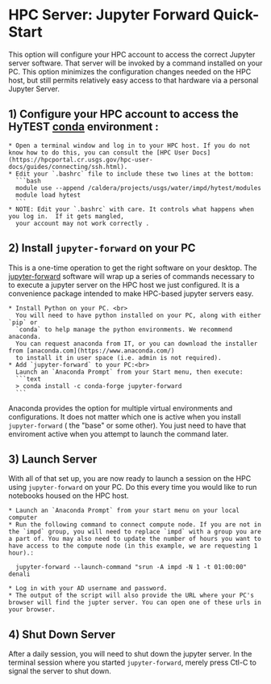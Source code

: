 # HPC Server: Jupyter Forward Quick-Start

This option will configure your HPC account to access the correct Jupyter server software.  That server
will be invoked by a command installed on your PC.  This option minimizes the configuration changes
needed on the HPC host, but still permits relatively easy access to that hardware via a personal Jupyter
Server.

## 1) Configure your HPC account to access the HyTEST [conda](https://www.anaconda.org) environment :

    * Open a terminal window and log in to your HPC host. If you do not know how to do this, you can consult the [HPC User Docs](https://hpcportal.cr.usgs.gov/hpc-user-docs/guides/connecting/ssh.html).
    * Edit your `.bashrc` file to include these two lines at the bottom:
      ```bash
      module use --append /caldera/projects/usgs/water/impd/hytest/modules
      module load hytest
      ```
    * NOTE: Edit your `.bashrc` with care. It controls what happens when you log in.  If it gets mangled,
      your account may not work correctly .

## 2) Install `jupyter-forward` on your PC

This is a one-time operation to get the right software on your desktop.
The [jupyter-forward](https://pypi.org/project/jupyter-forward/) software will
wrap up a series of commands necessary to to execute a jupyter server on the
HPC host we just configured. It is a convenience package intended to make
HPC-based jupyter servers easy.

    * Install Python on your PC. <br>
      You will need to have python installed on your PC, along with either `pip` or
      `conda` to help manage the python environments. We recommend anaconda.
      You can request anaconda from IT, or you can download the installer from [anaconda.com](https://www.anaconda.com/)
      to install it in user space (i.e. admin is not required).
    * Add `jupyter-forward` to your PC:<br>
      Launch an `Anaconda Prompt` from your Start menu, then execute:
      ```text
      > conda install -c conda-forge jupyter-forward
      ```
Anaconda provides the option for multiple virtual environments and configurations.  It does not
matter which one is active when you install `jupyter-forward` ( the "base" or some other).  You
just need to have that enviroment active when you attempt to launch the command later.

## 3) Launch Server

   With all of that set up, you are now ready to launch a session on the HPC using
   `jupyter-forward` on your PC. Do this every time you would like to run notebooks
   housed on the HPC host.

    * Launch an `Anaconda Prompt` from your start menu on your local computer
    * Run the following command to connect compute node. If you are not in the `impd` group, you will need to replace `impd` with a group you are a part of. You may also need to update the number of hours you want to have access to the compute node (in this example, we are requesting 1 hour).:

  ```text
    jupyter-forward --launch-command "srun -A impd -N 1 -t 01:00:00"  denali
  ```
    * Log in with your AD username and password.
    * The output of the script will also provide the URL where your PC's browser will find the jupter server. You can open one of these urls in your browser.

## 4) Shut Down Server<br>

After a daily session, you will need to shut down the jupyter server.
In the terminal session where you started `jupyter-forward`, merely press Ctl-C
to signal the server to shut down.